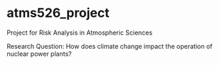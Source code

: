 # atms526_project
Project for Risk Analysis in Atmospheric Sciences

Research Question: How does climate change impact the operation of nuclear power plants?
